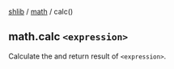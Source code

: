 [shlib][] / [math][] / calc()

## math.calc `<expression>`

Calculate the and return result of `<expression>`.

[shlib]: http://github.com/major0/shlib "shlib"
[math]: __index__.md "math"
